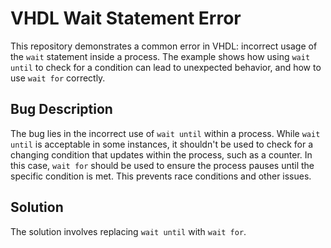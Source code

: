 # VHDL Wait Statement Error

This repository demonstrates a common error in VHDL: incorrect usage of the `wait` statement inside a process.  The example shows how using `wait until` to check for a condition can lead to unexpected behavior, and how to use `wait for` correctly.

## Bug Description
The bug lies in the incorrect use of `wait until` within a process.  While `wait until` is acceptable in some instances, it shouldn't be used to check for a changing condition that updates within the process, such as a counter. In this case, `wait for` should be used to ensure the process pauses until the specific condition is met. This prevents race conditions and other issues.

## Solution
The solution involves replacing `wait until` with `wait for`.